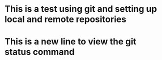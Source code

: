 # This is a test using git and setting up local and remote repositories

# This is a new line to view the git status command